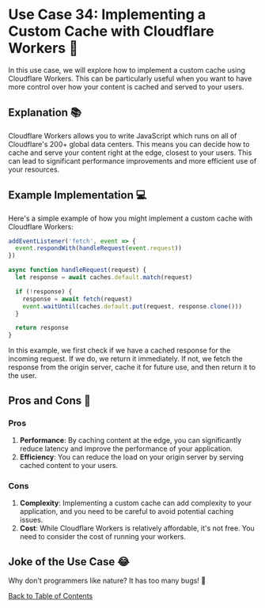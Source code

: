 # Use Case 34: Implementing a Custom Cache with Cloudflare Workers 🚀

In this use case, we will explore how to implement a custom cache using Cloudflare Workers. This can be particularly useful when you want to have more control over how your content is cached and served to your users.

## Explanation 📚

Cloudflare Workers allows you to write JavaScript which runs on all of Cloudflare's 200+ global data centers. This means you can decide how to cache and serve your content right at the edge, closest to your users. This can lead to significant performance improvements and more efficient use of your resources.

## Example Implementation 💻

Here's a simple example of how you might implement a custom cache with Cloudflare Workers:

```javascript
addEventListener('fetch', event => {
  event.respondWith(handleRequest(event.request))
})

async function handleRequest(request) {
  let response = await caches.default.match(request)

  if (!response) {
    response = await fetch(request)
    event.waitUntil(caches.default.put(request, response.clone()))
  }

  return response
}
```

In this example, we first check if we have a cached response for the incoming request. If we do, we return it immediately. If not, we fetch the response from the origin server, cache it for future use, and then return it to the user.

## Pros and Cons 🏁

### Pros

1. **Performance**: By caching content at the edge, you can significantly reduce latency and improve the performance of your application.
2. **Efficiency**: You can reduce the load on your origin server by serving cached content to your users.

### Cons

1. **Complexity**: Implementing a custom cache can add complexity to your application, and you need to be careful to avoid potential caching issues.
2. **Cost**: While Cloudflare Workers is relatively affordable, it's not free. You need to consider the cost of running your workers.

## Joke of the Use Case 😂

Why don't programmers like nature? It has too many bugs! 🐛

[Back to Table of Contents](./table_of_contents.md)